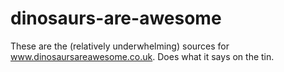 dinosaurs-are-awesome
=====================

These are the (relatively underwhelming) sources for www.dinosaursareawesome.co.uk. Does what it says on the tin.
